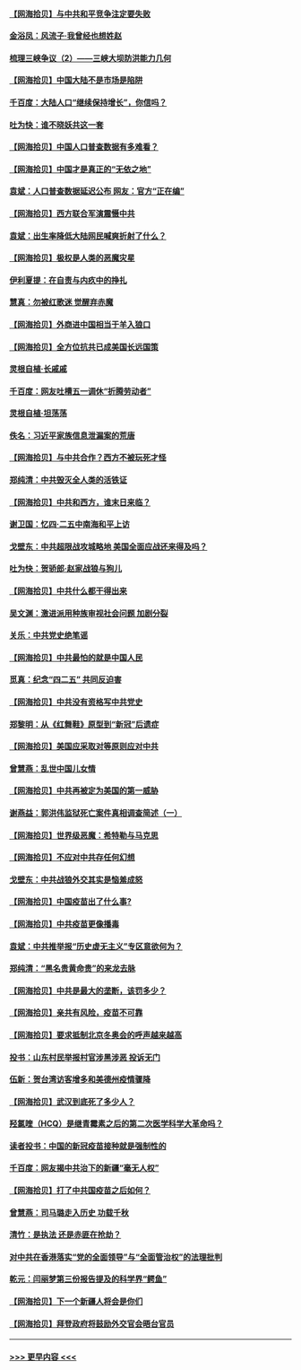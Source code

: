 #### [【网海拾贝】与中共和平竞争注定要失败](../pages/nsc993/n12923326.md?t=05051352) 
#### [金浴凤：风流子‧我曾经也想姓赵](../pages/nsc993/n12920911.md?t=05051352) 
#### [梳理三峡争议（2）——三峡大坝防洪能力几何](../pages/nsc993/n12920173.md?t=05051352) 
#### [【网海拾贝】中国大陆不是市场是陷阱](../pages/nsc993/n12920143.md?t=05051352) 
#### [千百度：大陆人口“继续保持增长”，你信吗？](../pages/nsc993/n12918946.md?t=05051352) 
#### [吐为快：谁不晓妖共这一套](../pages/nsc993/n12918941.md?t=05051352) 
#### [【网海拾贝】中国人口普查数据有多难看？](../pages/nsc993/n12917822.md?t=05051352) 
#### [【网海拾贝】中国才是真正的“无依之地”](../pages/nsc993/n12915845.md?t=05051352) 
#### [袁斌：人口普查数据延迟公布 网友：官方“正在编”](../pages/nsc993/n12915748.md?t=05051352) 
#### [【网海拾贝】西方联合军演震慑中共](../pages/nsc993/n12913466.md?t=05051352) 
#### [袁斌：出生率降低大陆网民喊爽折射了什么？](../pages/nsc993/n12913365.md?t=05051352) 
#### [【网海拾贝】极权是人类的恶魔灾星](../pages/nsc993/n12910697.md?t=05051352) 
#### [伊利夏提：在自责与内疚中的挣扎](../pages/nsc993/n12910493.md?t=05051352) 
#### [慧真：勿被红歌迷 觉醒弃赤魔](../pages/nsc993/n12910485.md?t=05051352) 
#### [【网海拾贝】外商进中国相当于羊入狼口](../pages/nsc993/n12908274.md?t=05051352) 
#### [【网海拾贝】全方位抗共已成美国长远国策](../pages/nsc993/n12906878.md?t=05051352) 
#### [灵根自植‧长戚戚](../pages/nsc993/n12905585.md?t=05051352) 
#### [千百度：网友吐槽五一调休“折腾劳动者”](../pages/nsc993/n12905934.md?t=05051352) 
#### [灵根自植‧坦荡荡](../pages/nsc993/n12905562.md?t=05051352) 
#### [佚名：习近平家族信息泄漏案的荒唐](../pages/nsc993/n12904705.md?t=05051352) 
#### [【网海拾贝】与中共合作？西方不被玩死才怪](../pages/nsc993/n12903873.md?t=05051352) 
#### [郑纯清：中共毁灭全人类的活铁证](../pages/nsc993/n12903785.md?t=05051352) 
#### [【网海拾贝】中共和西方，谁末日来临？](../pages/nsc993/n12903482.md?t=05051352) 
#### [谢卫国：忆四‧二五中南海和平上访](../pages/nsc993/n12902192.md?t=05051352) 
#### [戈壁东：中共超限战攻城略地 美国全面应战还来得及吗？](../pages/nsc993/n12902297.md?t=05051352) 
#### [吐为快：贺骄郎‧赵家战狼与狗儿](../pages/nsc993/n12902280.md?t=05051352) 
#### [【网海拾贝】中共什么都干得出来](../pages/nsc993/n12897500.md?t=05051352) 
#### [吴文渊：激进派用种族审视社会问题 加剧分裂](../pages/nsc993/n12893881.md?t=05051352) 
#### [关乐：中共党史绝笔谣](../pages/nsc993/n12897270.md?t=05051352) 
#### [【网海拾贝】中共最怕的就是中国人民](../pages/nsc993/n12894705.md?t=05051352) 
#### [觅真：纪念“四二五” 共同反迫害](../pages/nsc993/n12894553.md?t=05051352) 
#### [【网海拾贝】中共没有资格写中共党史](../pages/nsc993/n12892231.md?t=05051352) 
#### [郑黎明：从《红舞鞋》原型到“新冠”后遗症](../pages/nsc993/n12890469.md?t=05051352) 
#### [【网海拾贝】美国应采取对等原则应对中共](../pages/nsc993/n12889176.md?t=05051352) 
#### [曾慧燕：乱世中国儿女情](../pages/nsc993/n12887931.md?t=05051352) 
#### [【网海拾贝】中共再被定为美国的第一威胁](../pages/nsc993/n12887580.md?t=05051352) 
#### [谢燕益：郭洪伟监狱死亡案件真相调查简述（一）](../pages/nsc993/n12885648.md?t=05051352) 
#### [【网海拾贝】世界级恶魔：希特勒与马克思](../pages/nsc993/n12884062.md?t=05051352) 
#### [【网海拾贝】不应对中共存任何幻想](../pages/nsc993/n12881460.md?t=05051352) 
#### [戈壁东：中共战狼外交其实是恼羞成怒](../pages/nsc993/n12880392.md?t=05051352) 
#### [【网海拾贝】中国疫苗出了什么事?](../pages/nsc993/n12879124.md?t=05051352) 
#### [【网海拾贝】中共疫苗更像播毒](../pages/nsc993/n12876631.md?t=05051352) 
#### [袁斌：中共推举报“历史虚无主义”专区意欲何为？](../pages/nsc993/n12876530.md?t=05051352) 
#### [郑纯清：“黑名贵黄命贵”的来龙去脉](../pages/nsc993/n12875589.md?t=05051352) 
#### [【网海拾贝】中共是最大的垄断，该罚多少？](../pages/nsc993/n12874006.md?t=05051352) 
#### [【网海拾贝】亲共有风险，疫苗不可靠](../pages/nsc993/n12872224.md?t=05051352) 
#### [【网海拾贝】要求抵制北京冬奥会的呼声越来越高](../pages/nsc993/n12868962.md?t=05051352) 
#### [投书：山东村民举报村官涉黑涉恶 投诉无门](../pages/nsc993/n12869726.md?t=05051352) 
#### [伍新：贺台湾访客增多和美德州疫情骤降](../pages/nsc993/n12865651.md?t=05051352) 
#### [【网海拾贝】武汉到底死了多少人？](../pages/nsc993/n12863707.md?t=05051352) 
#### [羟氯喹（HCQ）是继青霉素之后的第二次医学科学大革命吗？](../pages/nsc993/n12638564.md?t=05051352) 
#### [读者投书：中国的新冠疫苗接种就是强制性的](../pages/nsc993/n12859932.md?t=05051352) 
#### [千百度：网友揭中共治下的新疆“毫无人权”](../pages/nsc993/n12858385.md?t=05051352) 
#### [【网海拾贝】打了中共国疫苗之后如何？](../pages/nsc993/n12857866.md?t=05051352) 
#### [曾慧燕：司马璐走入历史 功载千秋](../pages/nsc993/n12856996.md?t=05051352) 
#### [清竹：是执法 还是赤匪在抢劫？](../pages/nsc993/n12856952.md?t=05051352) 
#### [对中共在香港落实“党的全面领导”与“全面管治权”的法理批判](../pages/nsc993/n12856929.md?t=05051352) 
#### [乾元：闫丽梦第三份报告提及的科学界“鳄鱼”](../pages/nsc993/n12855985.md?t=05051352) 
#### [【网海拾贝】下一个新疆人将会是你们](../pages/nsc993/n12855864.md?t=05051352) 
#### [【网海拾贝】拜登政府将鼓励外交官会晤台官员](../pages/nsc993/n12853615.md?t=05051352) 

----
#### [ >>> 更早内容 <<< ](../indexes/nsc993-earlier.md)

